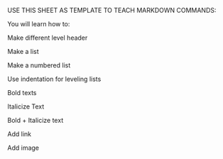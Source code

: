 USE THIS SHEET AS TEMPLATE TO TEACH MARKDOWN COMMANDS:

You will learn how to:


Make different level header


Make a list


Make a numbered list


Use indentation for leveling lists


Bold texts


Italicize Text


Bold + Italicize text


Add link


Add image
